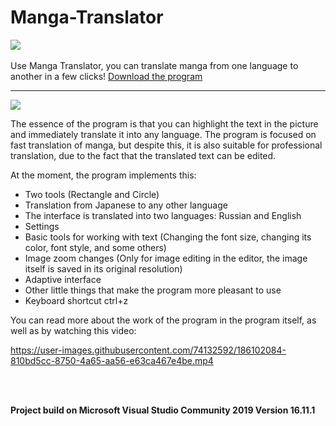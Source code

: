 
# Manga-Translator

[<img src="https://img.shields.io/badge/RU-Russia-blue">](https://github.com/AntonRls/Manga-Translator/blob/main/README_RU.md)
<br>
<br>
Use Manga Translator, you can translate manga from one language to another in a few clicks! <a href="https://github.com/AntonRls/Manga-Translator/releases/download/Realesev1.2/MangaTranslator.zip">Download the program</a>
<hr/>
<img src="https://user-images.githubusercontent.com/74132592/140647403-7c8b03ac-a81f-4927-8334-e4dcf6ea81d3.png">
<br>

The essence of the program is that you can highlight the text in the picture and immediately translate it into any language. The program is focused on fast translation of manga, but despite this, it is also suitable for professional translation, due to the fact that the translated text can be edited.

At the moment, the program implements this:
 <ul>
<li>Two tools (Rectangle and Circle)
<li>Translation from Japanese to any other language
<li>The interface is translated into two languages: Russian and English
<li>Settings
<li>Basic tools for working with text (Changing the font size, changing its color, font style, and some others)
<li>Image zoom changes (Only for image editing in the editor, the image itself is saved in its original resolution)
<li>Adaptive interface
<li>Other little things that make the program more pleasant to use
<li>Keyboard shortcut ctrl+z
</ul>

You can read more about the work of the program in the program itself, as well as by watching this video:

https://user-images.githubusercontent.com/74132592/186102084-810bd5cc-8750-4a65-aa56-e63ca467e4be.mp4


 <br>

<br>**Project build on Microsoft Visual Studio Community 2019
Version 16.11.1**
